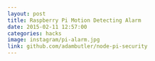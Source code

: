 ```yaml
---
layout: post
title: Raspberry Pi Motion Detecting Alarm
date: 2015-02-11 12:57:00
categories: hacks
image: instagram/pi-alarm.jpg
link: github.com/adambutler/node-pi-security
---
```

